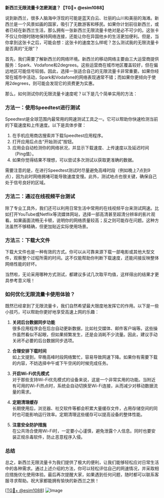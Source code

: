 **新西兰无限流量卡怎麽測速？【TG💪+ @esim1088】**

说到新西兰，很多人脑海中浮现的可能是蓝天白云、壮丽的山川和美丽的海滩。新西兰是一个风景如画的国家，吸引了无数游客和移民。如果你计划前往新西兰，或者已经在新西兰生活，那么拥有一张新西兰无限流量卡绝对是必不可少的。这张卡不仅让你随时随地保持网络连接，还能让你在异国他乡的生活更加便利。但是，当你拿到这张卡之后，可能会想：这张卡的速度怎么样呢？怎么测试我的无限流量卡是否真的“无限”？

首先，我们需要了解新西兰的网络环境。新西兰的移动网络主要由三大运营商提供服务：Spark、Vodafone和2degrees。这些运营商在城市地区覆盖较好，但在偏远地区可能信号较弱。因此，选择一张适合自己的无限流量卡非常重要。如果你经常在城市中活动，Spark和Vodafone的网络表现通常不错；而如果你更倾向于使用2degrees，则可能会发现它的资费更为实惠。

那么，如何测试你的无限流量卡速度呢？以下是几个简单实用的方法：

### **方法一：使用Speedtest进行测试**
Speedtest是全球范围内最常用的网速测试工具之一。它可以帮助你快速检测当前的下载速度和上传速度。以下是具体步骤：
1. 在手机应用商店搜索并下载Speedtest应用程序。
2. 打开应用后点击“开始测试”按钮。
3. 应用会自动检测你的网络状况，并显示下载速度、上传速度以及延迟时间（Ping值）。
4. 如果你觉得结果不理想，可以尝试多次测试以获取更准确的数据。

需要注意的是，在进行Speedtest测试时尽量避免高峰时段（例如晚上7点到9点），因为此时网络拥堵可能导致速度变慢。此外，测试地点也很关键，确保自己处于信号良好的区域。

### **方法二：通过在线视频平台测试**
除了专业工具外，我们还可以利用日常生活中常用的在线视频平台来测试网速。比如打开YouTube或Netflix等流媒体网站，选择一部高清甚至超清分辨率的影片观看。如果画面流畅无卡顿，说明你的网络质量较高；反之则可能存在问题。这种方法虽然不够精确，但更加贴近实际使用场景。

### **方法三：下载大文件**
下载大文件也是一种有效的方式。你可以从可靠来源下载一部电影或其他大型文件，观察整个过程所需的时间。这不仅能帮助你判断下载速度，还能间接反映整体网络性能的好坏。

当然啦，无论采用哪种方式测试，都建议多试几次取平均值，这样得出的结果才更具参考意义哦！

### **如何优化无限流量卡使用体验？**

既然已经拿到了无限流量卡，我们自然希望最大限度地发挥它的作用。以下是一些小技巧，可以帮助你更好地享受高速上网的乐趣：

1. **关闭后台数据同步功能**  
   很多应用程序会在后台自动更新数据，比如社交媒体、邮件客户端等。这些操作虽然看似不起眼，但如果频繁发生，还是会消耗不少流量。因此，建议手动关闭不必要的后台数据同步选项。

2. **合理安排下载时间**  
   如上文提到，早晚高峰时段网络繁忙，容易导致网速下降。如果你有需要下载的内容，不妨选择中午或下午空闲的时候完成任务。

3. **开启Wi-Fi优先模式**  
   对于那些支持Wi-Fi优先模式的设备来说，这是一个非常实用的功能。当附近有可用的Wi-Fi热点时，系统会自动切换至Wi-Fi连接，从而减少对移动数据流量的需求。

4. **定期清理缓存**  
   长期使用后，浏览器、社交软件等都会积累大量缓存文件，占用存储空间的同时也可能影响运行效率。定期清理这些缓存可以提高设备的整体性能。

5. **注意安全防护措施**  
   在公共场合使用Wi-Fi时，一定要小心谨慎，避免泄露个人信息。同时也要安装正规杀毒软件，防止恶意程序入侵。

### **总结**
总之，新西兰无限流量卡为我们提供了极大的便利，让我们能够轻松应对日常生活中的各种需求。通过上述介绍的方法，你可以轻松评估自己的网速情况，并采取相应措施优化使用体验。最后再次提醒大家，如果遇到任何问题，随时都可以联系客服寻求帮助。祝大家都能拥有愉快的新西兰之旅！

[[TG💪+ @esim1088](https://t.me/s/esim1088)] 
![Image](https://i.postimg.cc/4NQfJmqS/Snipaste-2025-05-13-00-14-12.png)